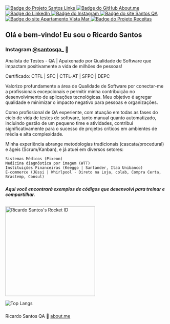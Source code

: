 <a href="https://santosqa.github.io" target="_blank" rel="noopener noreferrer" aria-label="Santos Links - Página de Links SantosQA" title="Projeto Santos Links">
  <img src="https://img.shields.io/badge/GitHub-Projeto%20Santos%20Links-%23FFD700?style=for-the-badge&logo=github&logoColor=white" alt="Badge do Projeto Santos Links">
</a>

<a href="https://github.com/santosqa" target="_blank" rel="noopener noreferrer" aria-label="Perfil SantosQA no GitHub" title="GitHub About.me">
  <img src="https://img.shields.io/badge/GitHub-About.me-%2350fa7b?style=for-the-badge&logo=github&logoColor=white" alt="Badge do GitHub About.me">
</a>

<a href="https://www.linkedin.com/in/santosqa" target="_blank" rel="noopener noreferrer" aria-label="Perfil do LinkedIn SantosQA" title="LinkedIn">
  <img src="https://img.shields.io/badge/>-LinkedIn-0077B5?style=for-the-badge&logo=linkedin&logoColor=white" alt="Badge do LinkedIn">
</a>

<a href="https://www.instagram.com/santosqa_/" target="_blank" rel="noopener noreferrer" aria-label="Perfil do Instagram SantosQA" title="Instagram">
  <img src="https://img.shields.io/badge/>-instagram-%23ff5555.svg?&style=for-the-badge&logo=instagram&logoColor=white" alt="Badge do Instagram">
</a>

<a href="https://www.santosqa.com" target="_blank" rel="noopener noreferrer" aria-label="Site Santos QA " title="Santos QA">
  <img src="https://img.shields.io/badge/www-santosqa.com-%23bd93f9.svg?&style=for-the-badge&logo=firefox-browser&logoColor=white" alt="Badge do site Santos QA">
</a>

<a href="https://www.apartamentovistamar.com/" target="_blank" rel="noopener noreferrer" aria-label="Site Apartamento Vista Mar" title="Apartamento Vista Mar">
  <img src="https://img.shields.io/badge/www-ApartamentoVistaMar.com-%238be9fd.svg?&style=for-the-badge&logo=google-chrome&logoColor=white" alt="Badge do site Apartamento Vista Mar">
</a>

<a href="https://santosqa.github.io/receitas/" target="_blank" rel="noopener noreferrer" aria-label="Projeto Receitas no GitHub " title="Projeto Receitas">
  <img src="https://img.shields.io/badge/GitHub-Projeto%20Receitas-%23ffb86c?style=for-the-badge&logo=github&logoColor=white" alt="Badge do Projeto Receitas">
</a>


## Olá e bem-vindo! Eu sou o Ricardo Santos
###  Instagram [@santosqa_](https://www.instagram.com/santosqa_/) 👋

Analista de Testes - QA | Apaixonado por Qualidade de Software que impactam positivamente a vida de milhões de pessoas!

Certificado: CTFL | SFC | CTFL-AT | SFPC | DEPC

Valorizo profundamente a área de Qualidade de Software por conectar-me a profissionais excepcionais e permitir minha contribuição no desenvolvimento de aplicações tecnológicas. Meu objetivo é agregar qualidade e minimizar o impacto negativo para pessoas e organizações.

Como profissional de QA experiente, com atuação em todas as fases do ciclo de vida de testes de software, tanto manual quanto automatizado, incluindo gestão de um pequeno time e atividades, contribuí significativamente para o sucesso de projetos críticos em ambientes de média e alta complexidade.

Minha experiência abrange metodologias tradicionais (cascata/procedural) e ágeis (Scrum/Kanban), e já atuei em diversos setores:

```note
Sistemas Médicos (Pixeon)
Medicina diagnóstica por imagem (WTT)
Instituições Financeiras (Keeggo | Santander, Itaú Unibanco)
E-commerce (Jüssi | Whirlpool - Direto na Loja, colab, Compra Certa, Brastemp, Consul)
```

###
##### Aqui você encontrará exemplos de códigos que desenvolvi para treinar e compartilhar.
##

<a href="https://app.rocketseat.com.br/me/santosqa"><img src="https://app.rocketseat.com.br/api/rocketid/share?slug=santosqa&type=card" width="280" alt="Ricardo Santos's Rocket ID"/></a>


![Top Langs](https://github-readme-stats.vercel.app/api/top-langs/?username=santosqa&hide=TeX&layout=compact)
###

Ricardo Santos QA :wave: [about.me](https://santosqa.github.io)
